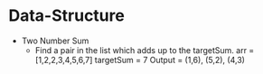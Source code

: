 # Data-Structure

* Two Number Sum
  * Find a pair in the list which adds up to the targetSum. 
    arr = [1,2,2,3,4,5,6,7]
    targetSum = 7
    Output = (1,6), (5,2), (4,3)
